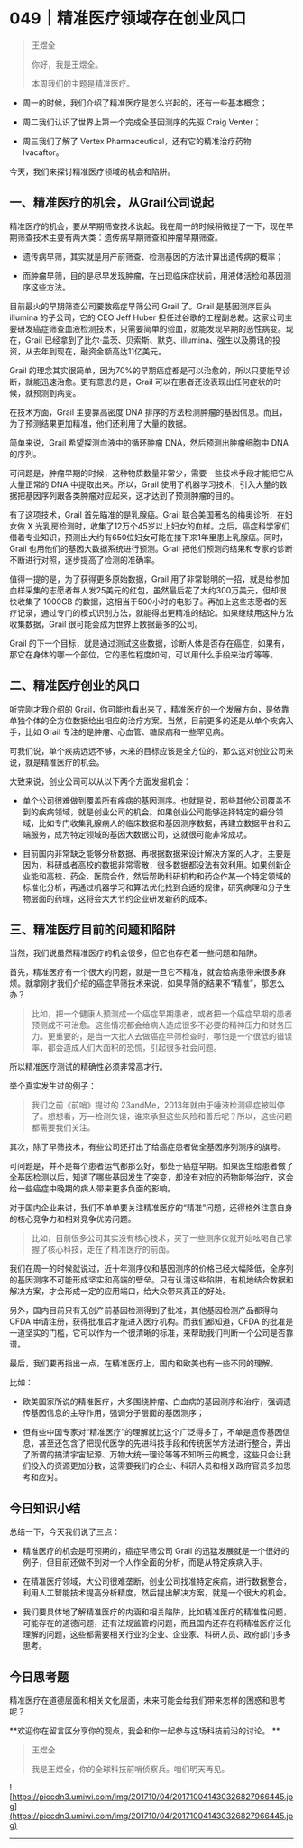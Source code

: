# 049｜精准医疗领域存在创业风口

> 王煜全
> 
> 你好，我是王煜全。
> 
> 本周我们的主题是精准医疗。

* 周一的时候，我们介绍了精准医疗是怎么兴起的，还有一些基本概念；

* 周二我们认识了世界上第一个完成全基因测序的先驱 Craig Venter；

* 周三我们了解了 Vertex Pharmaceutical，还有它的精准治疗药物 Ivacaftor。

今天，我们来探讨精准医疗领域的机会和陷阱。

## 一、精准医疗的机会，从Grail公司说起

精准医疗的机会，要从早期筛查技术说起。我在周一的时候稍微提了一下，现在早期筛查技术主要有两大类：遗传病早期筛查和肿瘤早期筛查。

* 遗传病早筛，其实就是用产前筛查、检测基因的方法计算出遗传病的概率；

* 而肿瘤早筛，目的是尽早发现肿瘤，在出现临床症状前，用液体活检和基因测序这些方法。

目前最火的早期筛查公司要数癌症早筛公司 Grail 了。Grail 是基因测序巨头 illumina 的子公司，它的 CEO Jeff Huber 担任过谷歌的工程副总裁。这家公司主要研发癌症筛查血液检测技术，只需要简单的验血，就能发现早期的恶性病变。现在，Grail 已经拿到了比尔·盖茨、贝索斯、默克、illumina、强生以及腾讯的投资，从去年到现在，融资金额高达11亿美元。

Grail 的理念其实很简单，因为70%的早期癌症都是可以治愈的，所以只要能早诊断，就能迅速治愈。更有意思的是，Grail 可以在患者还没表现出任何症状的时候，就预测到病变。

在技术方面，Grail 主要靠高密度 DNA 排序的方法检测肿瘤的基因信息。而且，为了预测结果更加精准，他们还利用了大量的数据。

简单来说，Grail 希望探测血液中的循环肿瘤 DNA，然后预测出肿瘤细胞中 DNA 的序列。

可问题是，肿瘤早期的时候，这种物质数量非常少，需要一些技术手段才能把它从大量正常的 DNA 中提取出来。所以，Grail 使用了机器学习技术，引入大量的数据把基因序列跟各类肿瘤对应起来，这才达到了预测肿瘤的目的。

有了这项技术，Grail 首先瞄准的是乳腺癌。Grail 联合美国著名的梅奥诊所，在妇女做 X 光乳房检测时，收集了12万个45岁以上妇女的血样。之后，癌症科学家们借着专业知识，预测出大约有650位妇女可能在接下来1年里患上乳腺癌。同时，Grail 也用他们的基因大数据系统进行预测。Grail 把他们预测的结果和专家的诊断不断进行对照，逐步提高了检测的准确率。

值得一提的是，为了获得更多原始数据，Grail 用了非常聪明的一招，就是给参加血样采集的志愿者每人发25美元的红包，虽然最后花了大约300万美元，但却很快收集了 1000GB 的数据，这相当于500小时的电影了。再加上这些志愿者的医疗记录，通过专门的模式识别方法，就能得出更精准的结论。如果继续用这种方法收集数据，Grail 很可能会成为世界上数据最多的公司。

Grail 的下一个目标，就是通过测试这些数据，诊断人体是否存在癌症，如果有，那它在身体的哪一个部位，它的恶性程度如何，可以用什么手段来治疗等等。

## 二、精准医疗创业的风口

听完刚才我介绍的 Grail，你可能也看出来了，精准医疗的一个发展方向，是依靠单独个体的全方位数据给出相应的治疗方案。当然，目前更多的还是从单个疾病入手，比如 Grail 专注的是肿瘤、心血管、糖尿病和一些罕见病。

可我们说，单个疾病远远不够，未来的目标应该是全方位的，那么这对创业公司来说，就是精准医疗的机会。

大致来说，创业公司可以从以下两个方面发掘机会：

* 单个公司很难做到覆盖所有疾病的基因测序。也就是说，那些其他公司覆盖不到的疾病领域，就是创业公司的机会。如果创业公司能够选择特定的细分领域，比如专门收集乳腺病人的临床数据和基因测序数据，再建立数据平台和云端服务，成为特定领域的基因大数据公司，这就很可能非常成功。

* 目前国内非常缺乏能够分析数据、再根据数据来设计解决方案的人才。主要是因为，科研或者高校的数据非常零散，很多数据都没法有效利用。如果创新企业能和高校、药企、医院合作，然后帮助科研机构和药企作某一个特定领域的标准化分析，再通过机器学习和算法优化找到合适的规律，研究病理和分子生物层面的药理，这将会大大节约企业研发新药的成本。

## 三、精准医疗目前的问题和陷阱

当然，我们说虽然精准医疗的机会很多，但它也存在着一些问题和陷阱。

首先，精准医疗有一个很大的问题，就是一旦它不精准，就会给病患带来很多麻烦。就拿刚才我们介绍的癌症早筛技术来说，如果早筛的结果不“精准”，那怎么办？

> 比如，把一个健康人预测成一个癌症早期患者，或者把一个癌症早期的患者预测成不可治愈。这些情况都会给病人造成很多不必要的精神压力和财务压力。更重要的，是当一大批人去做癌症早筛检查时，哪怕是一个很低的错误率，都会造成人们大面积的恐慌，引起很多社会问题。

所以精准医疗测试的精确性必须非常高才行。

举个真实发生过的例子：

> 我们之前《前哨》提过的 23andMe，2013年就由于唾液检测癌症被叫停了。想想看，万一检测失误，谁来承担这些风险和善后呢？所以，这些问题都需要我们关注。

其次，除了早筛技术，有些公司还打出了给癌症患者做全基因序列测序的旗号。

可问题是，并不是每个患者运气都那么好，都处于癌症早期。如果医生给患者做了全基因检测以后，知道了哪些基因发生了突变，却没有对应的药物能够治疗，这会给一些癌症中晚期的病人带来更多负面的影响。

对于国内企业来讲，我们不单单要关注精准医疗的“精准”问题，还得格外注意自身的核心竞争力和相对竞争优势问题。

> 比如，目前很多公司其实没有核心技术，买了一些测序仪就开始吆喝自己掌握了核心科技，走在了精准医疗的前面。

我们在周一的时候就说过，近十年测序仪和基因测序的价格已经大幅降低，全序列的基因测序不可能形成坚实和高端的壁垒。只有认清这些陷阱，有机地结合数据和解决方案，才会形成一定的应用端口，给大众带来真正的好处。

另外，国内目前只有无创产前基因检测得到了批准，其他基因检测产品都得向 CFDA 申请注册，获得批准后才能进入医疗机构。而我们都知道，CFDA 的批准是一道坚实的门槛，它可以作为一个很清晰的标准，来帮助我们判断一个公司是否靠谱。

最后，我们要再指出一点，在精准医疗上，国内和欧美也有一些不同的理解。

比如：

* 欧美国家所说的精准医疗，大多围绕肿瘤、白血病的基因测序和治疗，强调遗传基因信息的主导作用，强调分子层面的基因测序；

* 但有些中国专家对“精准医疗”的理解就比这个广泛得多了，不单是遗传基因信息，甚至还包含了把现代医学的先进科技手段和传统医学方法进行整合，弄出了所谓的搞清宇宙起源、万物大统一理论等等不知所云的概念，这些只会让我们投入的资源更加分散，这需要我们的企业、科研人员和相关政府官员多加思考和应对。

## 今日知识小结

总结一下，今天我们说了三点：

* 精准医疗的机会是可预期的，癌症早筛公司 Grail 的迅猛发展就是一个很好的例子，但目前还做不到对一个人作全面的分析，而是从特定疾病入手。

* 在精准医疗领域，大公司很难垄断，创业公司找准特定疾病，进行数据整合，利用人工智能技术提高分析精度，然后提出解决方案，就是一个很大的机会。

* 我们要具体地了解精准医疗的内涵和相关陷阱，比如精准医疗的精准性问题，可能存在的道德问题，还有法规监管的问题，而且国内还存在将精准医疗泛化理解的问题，这些都需要相关行业的企业、企业家、科研人员、政府部门多多思考。

## 今日思考题

精准医疗在道德层面和相关文化层面，未来可能会给我们带来怎样的困惑和思考呢？

 **欢迎你在留言区分享你的观点，我会和你一起参与这场科技前沿的讨论。 **

> 王煜全
> 
> 我是王煜全，你的全球科技前哨侦察兵。咱们明天再见。

![https://piccdn3.umiwi.com/img/201710/04/201710041430326827966445.jpg](https://piccdn3.umiwi.com/img/201710/04/201710041430326827966445.jpg)

---
